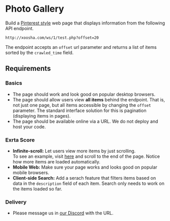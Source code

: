 # Photo Gallery

Build a [Pinterest style](https://www.pinterest.com/cabiclothing/handbags/)
web page that displays information from the following API endpoint.

    http://xoosha.com/ws/1/test.php?offset=20

The endpoint accepts an `offset` url parameter and  returns a list of items
sorted by the `crawled_time` field.

## Requirements

### Basics

- The page should work and look good on popular desktop browsers.
- The page should allow users view **all items** behind the endpoint. That is, not just one page, but all items accessible by changing the `offset` parameter. The standard interface solution for this is pagination (displaying items in pages).
- The page should be available online via a URL. We do not deploy and host your
    code.

### Exrta Score

- **Infinite-scroll:** Let users view more items by just scrolling. <br />
To see an example, visit [here](https://www.pinterest.com/cabiclothing/handbags/) and scroll to the end of the page. Notice how more items are loaded automatically.
- **Mobile Web:** Make sure your page works and looks good on popular mobile browsers.
- **Client-side Search:** Add a serach feature that filters items based on data in the `description` field of each item. Search only needs to work on the items loaded so far.

### Delivery
- Please message us in [our Discord](https://discord.gg/PVPSj3CJ) with the URL.
